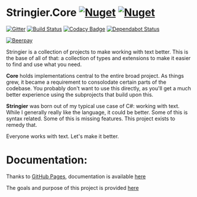﻿# Stringier.Core [![Nuget](https://img.shields.io/nuget/dt/Stringier.Core?label=Core&logo=nuget)](https://www.nuget.org/packages/Stringier.Core/) [![Nuget](https://img.shields.io/nuget/dt/Stringier.Core.FSharp?label=F%23&logo=nuget)](https://www.nuget.org/packages/Stringier.Core.FSharp/)

[![Gitter](https://badges.gitter.im/Stringier/community.svg)](https://gitter.im/Stringier/community?utm_source=badge&utm_medium=badge&utm_campaign=pr-badge)
[![Build Status](https://dev.azure.com/p-kell/Stringier/_apis/build/status/Stringier.Core?branchName=master)](https://dev.azure.com/p-kell/Stringier/_build/latest?definitionId=22&branchName=master)
[![Codacy Badge](https://api.codacy.com/project/badge/Grade/cc24ef7ba5c94a6c88e15ace93c20634)](https://www.codacy.com/gh/Stringier/Core?utm_source=github.com&amp;utm_medium=referral&amp;utm_content=Stringier/Core&amp;utm_campaign=Badge_Grade)
[![Dependabot Status](https://api.dependabot.com/badges/status?host=github&repo=Stringier/Core)](https://dependabot.com)

[![Beerpay](https://img.shields.io/beerpay/Entomy/Stringier)](https://beerpay.io/Entomy/Stringier)

Stringier is a collection of projects to make working with text better. This is the base of all of that: a collection of types and extensions to make it easier to find and use what you need.

**Core** holds implementations central to the entire broad project. As things grew, it became a requirement to consolodate certain parts of the codebase. You probably don't want to use this directly, as you'll get a much better experience using the subprojects that build upon this.

**Stringier** was born out of my typical use case of C#: working with text. While I generally really like the language, it could be better. Some of this is syntax related. Some of this is missing features. This project exists to remedy that.

Everyone works with text. Let's make it better.

# Documentation:

Thanks to [GitHub Pages](https://pages.github.com/), documentation is available [here](https://Stringier.github.io/docs/)

The goals and purpose of this project is provided [here](https://gist.github.com/Entomy/b36c5dd74e38d97d630abf26543734e2)
